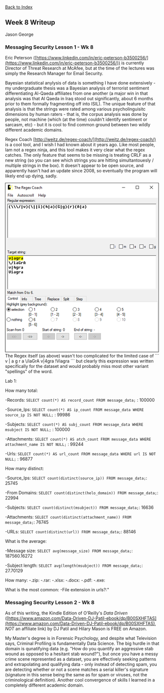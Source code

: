 [Back to Index](https://jaegermeiste.github.io/DefenseAgainstTheDarkArts/)

## Week 8 Writeup

Jason George

### Messaging Security Lesson 1 - Wk 8

Eric Peterson ([https://www.linkedin.com/in/eric-peterson-b3500256/](https://www.linkedin.com/in/eric-peterson-b3500256/)) is currently Director of Threat Research at McAfee, but at the time of the lectures was simply the Research Manager for Email Security.

Bayesian statistical anylysis of data is something I have done extensively - my undergraduate thesis was a Bayesian analysis of terrorist sentiment differentiating Al-Qaeda affiliates from one another (a major win in that analysis was that Al Qaeda in Iraq stood out significantly, about 6 months prior to them formally fragmenting off into ISIL). The unique feature of that analysis is that the strings were rated among various psycholinguisitc dimensions by human raters - that is, the corpus analysis was done by people, not machine (which (at the time) couldn't identify sentiment or sarcasm, etc) - but it is cool to find common ground between two wildly different academic domains.

Regex Coach [http://weitz.de/regex-coach/](http://weitz.de/regex-coach/) is a cool tool, and I wish I had known about it years ago. Like most people, Iam not a regex ninja, and this tool makes it very clear what the regex catches. The only feature that seems to be missing is treating CRLF as a new string (so you can see which strings you are hitting simultantouesly / multiple strings in the box). It doesn't appear to be open source, and apparently hasn't had an update since 2008, so eventually the program will likely end up dying, sadly.

<img src="RegexCoachViagra.PNG" alt="">
The Regex itself (as above) wasn't too complicated for the limited case of
```
v | a g r a
\/iaGrA
v|4gra
!Viagra
```
but clearly this expression was written specifically for the dataset and would probably miss most other variant "spellings" of the word. 

Lab 1:

How many total:

-Records: ```SELECT count(*) AS record_count FROM message_data;``` : 100000

-Source_Ips: ```SELECT count(*) AS ip_count FROM message_data WHERE source_ip IS NOT NULL;``` : 99986

-Subjects: ```SELECT count(*) AS subj_count FROM message_data WHERE msubject IS NOT NULL;``` : 100000

-Attachments: ```SELECT count(*) AS atch_count FROM message_data WHERE attachment_name IS NOT NULL;``` : 99244

-Urls: ```SELECT count(*) AS url_count FROM message_data WHERE url IS NOT NULL;``` : 96877

How many distinct:

-Source_Ips: ```SELECT count(distinct(source_ip)) FROM message_data;```: 25745

-From Domains: ```SELECT count(distinct(helo_domain)) FROM message_data;```: 22994

-Subjects: ```SELECT count(distinct(msubject)) FROM message_data;```: 16636

-Attachments: ```SELECT count(distinct(attachment_name)) FROM message_data;```: 76745

-URLs: ```SELECT count(distinct(url)) FROM message_data;```: 88146

What is the average:

-Message size: ```SELECT avg(message_size) FROM message_data;```: 187560.16272

-Subject length: ```SELECT avg(length(msubject)) FROM message_data;```: 27.70129

How many:
-.zip:
-.rar:
-.xlsx:
-.docx:
-.pdf:
-.exe:

What is the most common:
-File extension in urls?:" 


### Messaging Security Lesson 2 - Wk 8

As of this writing, the Kindle Edition of O'Reilly's *Data Driven* ([https://www.amazon.com/Data-Driven-DJ-Patil-ebook/dp/B00SXHFTAS](https://www.amazon.com/Data-Driven-DJ-Patil-ebook/dp/B00SXHFTAS), *_NOT_* an affiliate link) by DJ Patil and Hilary Mason is FREE on Amazon.

My Master's degree is in Forensic Psychology, and despite what Television says, Criminal Profiling is fundamentally Data Science. The big hurdle in that domain is qunatifying data (e.g. "How do you quantify an aggressive stab wound as opposed to a hesitant stab wound?"), but once you have a messy crime scene represented as a dataset, you are effectively seeking patterns and extrapolating and qualifying data - only instead of detecting spam, you are detecting whether or not a scene matches a serial killer's signature (signature in this sense being the same as for spam or viruses, not the criminological definition). Another cool convergence of skills I learned in a completely different academic domain.
